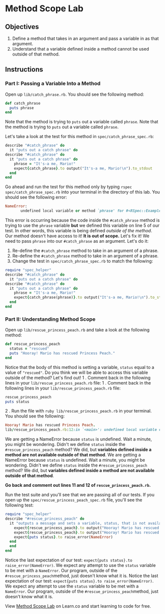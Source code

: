# Method Scope Lab

## Objectives

1. Define a method that takes in an argument and pass a variable in as that argument.
2. Understand that a variable defined inside a method cannot be used outside of that method.

## Instructions

### Part I: Passing a Variable Into a Method
Open up `lib/catch_phrase.rb`. You should see the following method:
```ruby
def catch_phrase
  puts phrase
end
```

Note that the method is trying to `puts` out a variable called `phrase`. 
Note that the method is trying to `puts` out a variable called `phrase`.

Let's take a look at the test for this method in `spec/catch_phrase_spec.rb`:

```ruby
describe "#catch_phrase" do 
  it "puts out a catch phrase" do 
describe "#catch_phrase" do
  it "puts out a catch phrase" do
    phrase = "It's-a me, Mario!"
    expect{catch_phrase}.to output("It's-a me, Mario!\n").to_stdout
  end
end
```
Go ahead and run the test for this method only by typing `rspec spec/catch_phrase_spec.rb` into your terminal in the directory of this lab. You should see the following error:
```ruby
NameError:
       undefined local variable or method `phrase' for #<RSpec::ExampleGroups::CatchPhrase:0x007f87b9cf04c0>
```
This error is occurring because the code inside the `#catch_phrase` method is trying to use the `phrase` variable **but** we defined this variable on line 5 of our test. In other words, this variable is being defined *outside of the method*. Our method doesn't have access to it! **It is out of scope.** Let's fix it!
We need to pass `phrase` into our `#catch_phrase` as an argument. Let's do it:
1. Re-define the `#catch_phrase` method to take in an argument of a phrase. 
1. Re-define the `#catch_phrase` method to take in an argument of a phrase.
2. Change the test in `spec/catch_phrase_spec.rb` to match the following:
```ruby
require "spec_helper"
describe "#catch_phrase" do 
  it "puts out a catch phrase" do 
describe "#catch_phrase" do
  it "puts out a catch phrase" do
    phrase = "It's-a me, Mario!"
    expect{catch_phrase(phrase)}.to output("It's-a me, Mario!\n").to_stdout
  end
end
```
### Part II: Understanding Method Scope
Open up `lib/rescue_princess_peach.rb` and take a look at the following method:
```ruby
def rescue_princess_peach
  status = "rescued"
  puts "Hooray! Mario has rescued Princess Peach."
end
```
Notice that the body of this method is setting a variable, `status` equal to a value of `"rescued"`. Do you think we will be able to access this variable outside of the method? Let's find out!
1 . Comment back in the following lines in your `lib/rescue_princess_peach.rb` file: 
1 . Comment back in the following lines in your `lib/rescue_princess_peach.rb` file:
```ruby
rescue_princess_peach
puts status
```
2 . Run the file with `ruby lib/rescue_princess_peach.rb` in your terminal. You should see the following:
```ruby
Hooray! Mario has rescued Princess Peach.
lib/rescue_princess_peach.rb:12:in `<main>': undefined local variable or method `status' for main:Object (NameError)
```

We are getting a NameError because `status` is undefined. Wait a minute, you might be wondering. Didn't we define `status` inside the `#rescue_princess_peach` method? We did, but **variables defined inside a method are not available outside of that method**. 
We are getting a NameError because `status` is undefined. Wait a minute, you might be wondering. Didn't we define `status` inside the `#rescue_princess_peach` method? We did, but **variables defined inside a method are not available outside of that method**.

**Go back and comment out lines 11 and 12 of `rescue_princess_peach.rb`.**

Run the test suite and you'll see that we are passing all of our tests. If you open up the `spec/rescue_princess_peach_spec.rb` file, you'll see the following test:
```ruby
require "spec_helper"
describe "#rescue_princess_peach" do
  it "outputs a message and sets a variable, status, that is not available outside of this method" do
    expect{rescue_princess_peach}.to output("Hooray! Mario has rescued Princess Peach.\n").to_stdout 
    expect{rescue_princess_peach}.to output("Hooray! Mario has rescued Princess Peach.\n").to_stdout
    expect{puts status}.to raise_error(NameError)
  end 
  end
end
```

Notice the last expectation of our test: `expect{puts status}.to raise_error(NameError)`. We expect any attempt to use the `status` variable to be met with a `NameError`. Our program, outside of the `#rescue_princess_peach`method, just doesn't know what it is. 
Notice the last expectation of our test: `expect{puts status}.to raise_error(NameError)`. We expect any attempt to use the `status` variable to be met with a `NameError`. Our program, outside of the `#rescue_princess_peach`method, just doesn't know what it is.
<p data-visibility='hidden'>View <a href='https://learn.co/lessons/method-scope-lab' title='Method Scope Lab'>Method Scope Lab</a> on Learn.co and start learning to code for free.</p>